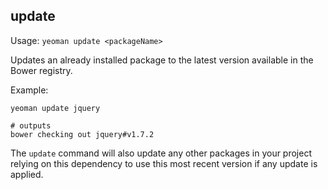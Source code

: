 ## update

Usage: `yeoman update <packageName>`

Updates an already installed package <packageName> to the latest version available in the Bower registry.

Example:

```shell
yeoman update jquery

# outputs
bower checking out jquery#v1.7.2
```
The `update` command will also update any other packages in your project relying on this dependency to use
this most recent version if any update is applied.
